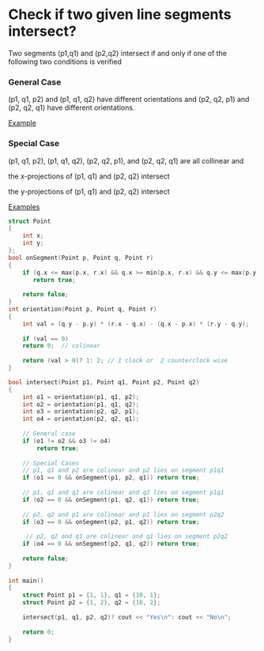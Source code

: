 # Check if two given line segments intersect?

Two segments (p1,q1) and (p2,q2) intersect if and only if one of the following two conditions is verified

### General Case

(p1, q1, p2) and (p1, q1, q2) have different orientations and (p2, q2, p1) and (p2, q2, q1) have different orientations.

[Example](https://github.com/Khaled-Mahmmoud/MyCompetitiveProgramming/blob/master/img/Geometry/linesegments%20general%20case.png)

### Special Case

(p1, q1, p2), (p1, q1, q2), (p2, q2, p1), and (p2, q2, q1) are all collinear and

the x-projections of (p1, q1) and (p2, q2) intersect

the y-projections of (p1, q1) and (p2, q2) intersect

[Examples](https://github.com/Khaled-Mahmmoud/MyCompetitiveProgramming/blob/master/img/Geometry/linesegments%20special%20case.png)

```cpp
struct Point 
{ 
    int x; 
    int y; 
}; 
bool onSegment(Point p, Point q, Point r) 
{ 
    if (q.x <= max(p.x, r.x) && q.x >= min(p.x, r.x) && q.y <= max(p.y, r.y) && q.y >= min(p.y, r.y)) 
       return true; 
  
    return false; 
} 
int orientation(Point p, Point q, Point r) 
{ 
    int val = (q.y - p.y) * (r.x - q.x) - (q.x - p.x) * (r.y - q.y); 
  
    if (val == 0) 
    return 0;  // colinear 
  
    return (val > 0)? 1: 2; // 1 clock or  2 counterclock wise 
} 

bool intersect(Point p1, Point q1, Point p2, Point q2) 
{  
    int o1 = orientation(p1, q1, p2); 
    int o2 = orientation(p1, q1, q2); 
    int o3 = orientation(p2, q2, p1); 
    int o4 = orientation(p2, q2, q1); 
  
    // General case 
    if (o1 != o2 && o3 != o4) 
        return true; 
  
    // Special Cases 
    // p1, q1 and p2 are colinear and p2 lies on segment p1q1 
    if (o1 == 0 && onSegment(p1, p2, q1)) return true; 
  
    // p1, q1 and q2 are colinear and q2 lies on segment p1q1 
    if (o2 == 0 && onSegment(p1, q2, q1)) return true; 
  
    // p2, q2 and p1 are colinear and p1 lies on segment p2q2 
    if (o3 == 0 && onSegment(p2, p1, q2)) return true; 
  
     // p2, q2 and q1 are colinear and q1 lies on segment p2q2 
    if (o4 == 0 && onSegment(p2, q1, q2)) return true; 
  
    return false; 
} 
  
int main() 
{ 
    struct Point p1 = {1, 1}, q1 = {10, 1}; 
    struct Point p2 = {1, 2}, q2 = {10, 2}; 
  
    intersect(p1, q1, p2, q2)? cout << "Yes\n": cout << "No\n"; 
  
    return 0; 
} 
